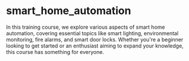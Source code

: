 # smart_home_automation
In this training course, we explore various aspects of smart home automation, covering essential topics like smart lighting, environmental monitoring, fire alarms, and smart door locks. Whether you're a beginner looking to get started or an enthusiast aiming to expand your knowledge, this course has something for everyone.
